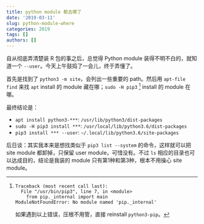 ```yaml
---
title: python module 都去哪了
date: '2019-03-11'
slug: python-module-where
categories: 2019
tags: []
authors: []
---
```




自从彻底弄清楚装 R 包的事之后，总觉得 Python module 装得不明不白的，就知道一个 `--user`。今天上午鼓捣了一会儿，终于弄懂了。

首先是找到了 `python3 -m site`，会列出一些重要的 path。然后用 `apt-file find` 来找 `apt` install 的 module 藏在哪；`sudo -H pip3` [^pip._internal] install 的 module 在哪。

最终结论是：

- `apt install python3-***`: `/usr/lib/python3/dist-packages`
- `sudo -H pip3 install ***`: `/usr/local/lib/python3.6/dist-packages`
- `pip3 install *** --user`: `~/.local/lib/python3.6/site-packages`

后日谈：其实我本来是想找类似于 `pip3 list --system` 的命令，这样就可以把 site module 都卸掉，只保留 user module，可惜没有。不过 `ls` 相应的目录也可以达成目的，结论是我装的 module 只有第1种和第3种，根本不用操心 site module。


[^pip._internal]:
    ```
    Traceback (most recent call last):
      File "/usr/bin/pip3", line 7, in <module>
        from pip._internal import main
    ModuleNotFoundError: No module named 'pip._internal'
    ```
    如果遇到以上错误，压根不用管，直接 reinstall `python3-pip`。
